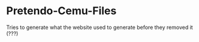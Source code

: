 # Pretendo-Cemu-Files
Tries to generate what the website used to generate before they removed it (???)
